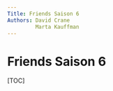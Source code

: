 ```yaml
---
Title: Friends Saison 6
Authors: David Crane
         Marta Kauffman
---
```


# Friends Saison 6

[TOC]

